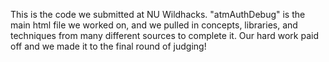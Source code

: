 This is the code we submitted at NU Wildhacks. "atmAuthDebug" is the main html file we worked on, and we pulled in concepts, libraries, and techniques from many different sources to complete it. Our hard work paid off and we made it to the final round of judging!
